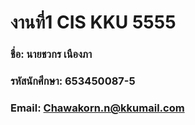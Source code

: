 # งานที่1 CIS KKU 5555

### ชื่อ: นายชวกร เนืองภา
### รหัสนักศึกษา: 653450087-5
### Email: Chawakorn.n@kkumail.com
